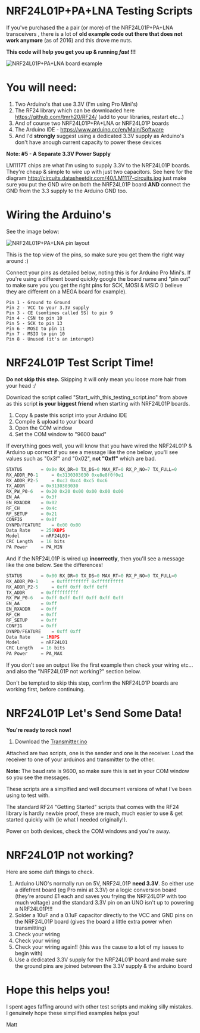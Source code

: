 # NRF24L01P+PA+LNA Testing Scripts

If you've purchased the a pair (or more) of the NRF24L01P+PA+LNA transceivers , there is a lot of **old example code out there that does not work anymore** (as of 2016) and this drove me nuts.

**This code will help you get you up & running *fast* !!!**

![NRF24L01P+PA+LNA board example](http://www.elecfreaks.com/wiki/images/1/1d/N24l01_figure20.jpg)

# You will need:

1. Two Arduino's that use 3.3V (I'm using Pro Mini's)
2. The RF24 library which can be downloaded here https://github.com/tmrh20/RF24/ (add to your libraries, restart etc...)
3. And of course two NRF24L01P+PA+LNA or NRF24L01P boards
4. The Arduino IDE - https://www.arduino.cc/en/Main/Software
5. And I'd **strongly** suggest using a dedicated 3.3V supply as Arduino's don't have anough current capacity to power these devices

**Note: #5 - A Separate 3.3V Power Supply**

LM1117T chips are what I'm using to supply 3.3V to the NRF24L01P boards. They're cheap & simple to wire up with just two capacitors. See here for the diagram http://circuits.datasheetdir.com/40/LM1117-circuits.jpg just make sure you put the GND wire on both the NRF24L01P board  **AND** connect the GND from the 3.3 supply to the Arduino GND too.

# Wiring the Arduino's

See the image below:

![NRF24L01P+PA+LNA pin layout](https://arduino-info.wikispaces.com/file/view/24L01Pinout-800.jpg/243330999/24L01Pinout-800.jpg)

This is the top view of the pins, so make sure you get them the right way around :)

Connect your pins as detailed below, noting this is for Arduino Pro Mini's. If you're using a different board quickly google the board name and "pin out" to make sure you you get the right pins for SCK, MOSI & MSIO (I believe they are different on a MEGA board for example).

```
Pin 1 - Ground to Ground
Pin 2 - VCC to your 3.3V supply
Pin 3 - CE (somtimes called SS) to pin 9
Pin 4 - CSN to pin 10
Pin 5 - SCK to pin 13
Pin 6 - MOSI to pin 11
Pin 7 - MSIO to pin 10
Pin 8 - Unused (it's an interupt)
```

# NRF24L01P Test Script Time!

**Do not skip this step.**  Skipping it will only mean you loose more hair from your head :/

Download the script called "Start_with_this_testing_script.ino" from above as this script **is your biggest friend** when starting with NRF24L01P boards.

1. Copy & paste this script into your Arduino IDE
2. Compile & upload to your board
3. Open the COM window
4. Set the COM window to "9600 baud"
 
If everything goes well, you will know that you have wired the NRF24L01P & Arduino up correct if you see a message like the one below, you'll see values such as "0x3f" and "0x02", **not "0xff"** which are bad.

```c
STATUS		 = 0x0e RX_DR=0 TX_DS=0 MAX_RT=0 RX_P_NO=7 TX_FULL=0
RX_ADDR_P0-1	 = 0x3130303030 0xe8e8f0f0e1
RX_ADDR_P2-5	 = 0xc3 0xc4 0xc5 0xc6
TX_ADDR		 = 0x3130303030
RX_PW_P0-6	 = 0x20 0x20 0x00 0x00 0x00 0x00
EN_AA		 = 0x3f
EN_RXADDR	 = 0x02
RF_CH		 = 0x4c
RF_SETUP	 = 0x21
CONFIG		 = 0x0f
DYNPD/FEATURE	 = 0x00 0x00
Data Rate	 = 250KBPS
Model		 = nRF24L01+
CRC Length	 = 16 bits
PA Power	 = PA_MIN
```

And if the NRF24L01P is wired up **incorrectly**, then you'll see a message like the one below. See the differences!

```c
STATUS		 = 0x00 RX_DR=0 TX_DS=0 MAX_RT=0 RX_P_NO=0 TX_FULL=0
RX_ADDR_P0-1	 = 0xffffffffff 0xffffffffff
RX_ADDR_P2-5	 = 0xff 0xff 0xff 0xff
TX_ADDR		 = 0xffffffffff
RX_PW_P0-6	 = 0xff 0xff 0xff 0xff 0xff 0xff
EN_AA		 = 0xff
EN_RXADDR	 = 0xff
RF_CH		 = 0xff
RF_SETUP	 = 0xff
CONFIG		 = 0xff
DYNPD/FEATURE	 = 0xff 0xff
Data Rate	 = 1MBPS
Model		 = nRF24L01
CRC Length	 = 16 bits
PA Power	 = PA_MAX
```

If you don't see an output like the first example then check your wiring etc... and also the "NRF24L01P not working?" section below.

Don't be tempted to skip this step, confirm the NRF24L01P boards are working first, before continuing.

# NRF24L01P Let's Send Some Data!

**You're ready to rock now!**

1. Download the [Transmitter.ino](../blob/master/Transmitter.ino)

Attached are two scripts, one is the sender and one is the receiver. Load the receiver to one of your arduinos and transmitter to the other.

**Note:** The baud rate is 9600, so make sure this is set in your COM window so you see the messages.

These scripts are a simplfied and well document versions of what I've been using to test with. 

The standard RF24 "Getting Started" scripts that comes with the RF24 library is hardly newbie proof, these are much, much easier to use & get started quickly with (ie what I needed originally!).

Power on both devices, check the COM windows and you're away.

# NRF24L01P not working?

Here are some daft things to check.

1. Arduino UNO's normally run on 5V, NRF24L01P **need 3.3V**. So either use a difefrent board (eg Pro mini at 3.3V) or a logic conversion board (they're around £1 each and saves you frying the NRF24L01P with too much voltage) and the standard 3.3V pin on an UNO isn't up to powering a NRF24L01P!!!
2. Solder a 10uF and a 0.1uF capacitor directly to the VCC and GND pins on the NRF24L01P board (gives the board a little extra power when transmitting)
3. Check your wiring 
4. Check your wiring
4. Check your wiring again!! (this was the cause to a lot of my issues to begin with)
5. Use a dedicated 3.3V supply for the NRF24L01P board and make sure the ground pins are joined between the 3.3V supply & the arduino board

# Hope this helps you!
I spent ages faffing around with other test scripts and making silly mistakes. I genuinely hope these simplified examples helps you!

Matt
